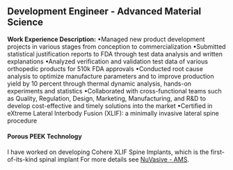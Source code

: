 ## Development Engineer - Advanced Material Science

**Work Experience Description:**
•Managed new product development projects in various stages from conception to commercialization
•Submitted statistical justification reports to FDA through test data analysis and written explanations
•Analyzed verification and validation test data of various orthopedic products for 510k FDA approvals
•Conducted root cause analysis to optimize manufacture parameters and to improve production yield by 10 percent through thermal dynamic analysis, hands-on experiments and statistics
•Collaborated with cross-functional teams such as Quality, Regulation, Design, Marketing, Manufacturing,
and R&D to develop cost-effective and timely solutions into the market
•Certified in eXtreme Lateral Interbody Fusion (XLIF): a minimally invasive lateral spine procedure


#### Porous PEEK Technology
I have worked on developing Cohere XLIF Spine Implants, which is the first-of-its-kind spinal implant
For more details see [NuVasive - AMS](https://www.nuvasive.com/surgical-solutions/advanced-materials-science/porous-peek/).

